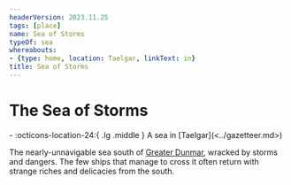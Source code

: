 ```yaml
---
headerVersion: 2023.11.25
tags: [place]
name: Sea of Storms
typeOf: sea
whereabouts:
- {type: home, location: Taelgar, linkText: in}
title: Sea of Storms
---
```

# The Sea of Storms
<div class="grid cards ext-narrow-margin ext-one-column" markdown>
-    :octicons-location-24:{ .lg .middle } A sea in [Taelgar](<../gazetteer.md>)  
</div>


The nearly-unnavigable sea south of [Greater Dunmar](<./greater-dunmar.md>), wracked by storms and dangers. The few ships that manage to cross it often return with strange riches and delicacies from the south. 
